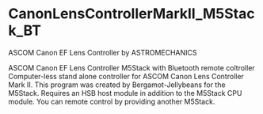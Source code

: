# CanonLensControllerMarkII_M5Stack_BT

ASCOM Canon EF Lens Controller by ASTROMECHANICS

  ASCOM Canon EF Lens Controller M5Stack with Bluetooth remote coltroller
  Computer-less stand alone controller for ASCOM Canon Lens Controller Mark II.
  This program was created by Bergamot-Jellybeans for the M5Stack.
  Requires an HSB host module in addition to the M5Stack CPU module.
  You can remote control by providing another M5Stack.
